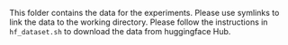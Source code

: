 This folder contains the data for the experiments. Please use symlinks to link the data to the working directory. Please follow the instructions in `hf_dataset.sh` to download the data from huggingface Hub.
